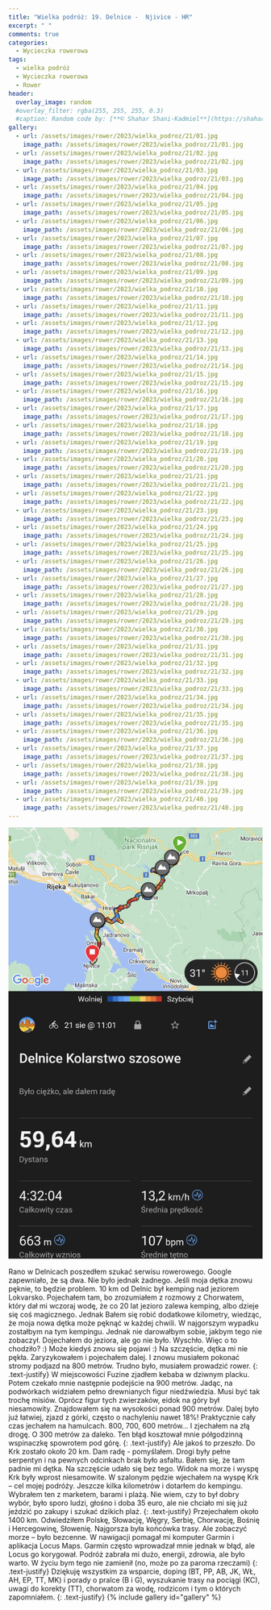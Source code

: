 ```yaml
---
title: "Wielka podróż: 19. Delnice -  Njivice - HR"
excerpt: " "
comments: true
categories:
  - Wycieczka rowerowa
tags:
  - wielka podróż
  - Wycieczka rowerowa
  - Rower
header:
  overlay_image: random
  #overlay_filter: rgba(255, 255, 255, 0.3)
  #caption: Random code by: [**© Shahar Shani-Kadmiel**](https://shaharkadmiel.github.io)"
gallery:
  - url: /assets/images/rower/2023/wielka_podroz/21/01.jpg
    image_path: /assets/images/rower/2023/wielka_podroz/21/01.jpg
  - url: /assets/images/rower/2023/wielka_podroz/21/02.jpg
    image_path: /assets/images/rower/2023/wielka_podroz/21/02.jpg
  - url: /assets/images/rower/2023/wielka_podroz/21/03.jpg
    image_path: /assets/images/rower/2023/wielka_podroz/21/03.jpg
  - url: /assets/images/rower/2023/wielka_podroz/21/04.jpg
    image_path: /assets/images/rower/2023/wielka_podroz/21/04.jpg
  - url: /assets/images/rower/2023/wielka_podroz/21/05.jpg
    image_path: /assets/images/rower/2023/wielka_podroz/21/05.jpg
  - url: /assets/images/rower/2023/wielka_podroz/21/06.jpg
    image_path: /assets/images/rower/2023/wielka_podroz/21/06.jpg
  - url: /assets/images/rower/2023/wielka_podroz/21/07.jpg
    image_path: /assets/images/rower/2023/wielka_podroz/21/07.jpg
  - url: /assets/images/rower/2023/wielka_podroz/21/08.jpg
    image_path: /assets/images/rower/2023/wielka_podroz/21/08.jpg
  - url: /assets/images/rower/2023/wielka_podroz/21/09.jpg
    image_path: /assets/images/rower/2023/wielka_podroz/21/09.jpg
  - url: /assets/images/rower/2023/wielka_podroz/21/10.jpg
    image_path: /assets/images/rower/2023/wielka_podroz/21/10.jpg
  - url: /assets/images/rower/2023/wielka_podroz/21/11.jpg
    image_path: /assets/images/rower/2023/wielka_podroz/21/11.jpg
  - url: /assets/images/rower/2023/wielka_podroz/21/12.jpg
    image_path: /assets/images/rower/2023/wielka_podroz/21/12.jpg
  - url: /assets/images/rower/2023/wielka_podroz/21/13.jpg
    image_path: /assets/images/rower/2023/wielka_podroz/21/13.jpg
  - url: /assets/images/rower/2023/wielka_podroz/21/14.jpg
    image_path: /assets/images/rower/2023/wielka_podroz/21/14.jpg
  - url: /assets/images/rower/2023/wielka_podroz/21/15.jpg
    image_path: /assets/images/rower/2023/wielka_podroz/21/15.jpg
  - url: /assets/images/rower/2023/wielka_podroz/21/16.jpg
    image_path: /assets/images/rower/2023/wielka_podroz/21/16.jpg
  - url: /assets/images/rower/2023/wielka_podroz/21/17.jpg
    image_path: /assets/images/rower/2023/wielka_podroz/21/17.jpg
  - url: /assets/images/rower/2023/wielka_podroz/21/18.jpg
    image_path: /assets/images/rower/2023/wielka_podroz/21/18.jpg
  - url: /assets/images/rower/2023/wielka_podroz/21/19.jpg
    image_path: /assets/images/rower/2023/wielka_podroz/21/19.jpg
  - url: /assets/images/rower/2023/wielka_podroz/21/20.jpg
    image_path: /assets/images/rower/2023/wielka_podroz/21/20.jpg
  - url: /assets/images/rower/2023/wielka_podroz/21/21.jpg
    image_path: /assets/images/rower/2023/wielka_podroz/21/21.jpg
  - url: /assets/images/rower/2023/wielka_podroz/21/22.jpg
    image_path: /assets/images/rower/2023/wielka_podroz/21/22.jpg
  - url: /assets/images/rower/2023/wielka_podroz/21/23.jpg
    image_path: /assets/images/rower/2023/wielka_podroz/21/23.jpg
  - url: /assets/images/rower/2023/wielka_podroz/21/24.jpg
    image_path: /assets/images/rower/2023/wielka_podroz/21/24.jpg
  - url: /assets/images/rower/2023/wielka_podroz/21/25.jpg
    image_path: /assets/images/rower/2023/wielka_podroz/21/25.jpg
  - url: /assets/images/rower/2023/wielka_podroz/21/26.jpg
    image_path: /assets/images/rower/2023/wielka_podroz/21/26.jpg
  - url: /assets/images/rower/2023/wielka_podroz/21/27.jpg
    image_path: /assets/images/rower/2023/wielka_podroz/21/27.jpg
  - url: /assets/images/rower/2023/wielka_podroz/21/28.jpg
    image_path: /assets/images/rower/2023/wielka_podroz/21/28.jpg
  - url: /assets/images/rower/2023/wielka_podroz/21/29.jpg
    image_path: /assets/images/rower/2023/wielka_podroz/21/29.jpg
  - url: /assets/images/rower/2023/wielka_podroz/21/30.jpg
    image_path: /assets/images/rower/2023/wielka_podroz/21/30.jpg
  - url: /assets/images/rower/2023/wielka_podroz/21/31.jpg
    image_path: /assets/images/rower/2023/wielka_podroz/21/31.jpg
  - url: /assets/images/rower/2023/wielka_podroz/21/32.jpg
    image_path: /assets/images/rower/2023/wielka_podroz/21/32.jpg
  - url: /assets/images/rower/2023/wielka_podroz/21/33.jpg
    image_path: /assets/images/rower/2023/wielka_podroz/21/33.jpg
  - url: /assets/images/rower/2023/wielka_podroz/21/34.jpg
    image_path: /assets/images/rower/2023/wielka_podroz/21/34.jpg
  - url: /assets/images/rower/2023/wielka_podroz/21/35.jpg
    image_path: /assets/images/rower/2023/wielka_podroz/21/35.jpg
  - url: /assets/images/rower/2023/wielka_podroz/21/36.jpg
    image_path: /assets/images/rower/2023/wielka_podroz/21/36.jpg
  - url: /assets/images/rower/2023/wielka_podroz/21/37.jpg
    image_path: /assets/images/rower/2023/wielka_podroz/21/37.jpg
  - url: /assets/images/rower/2023/wielka_podroz/21/38.jpg
    image_path: /assets/images/rower/2023/wielka_podroz/21/38.jpg
  - url: /assets/images/rower/2023/wielka_podroz/21/39.jpg
    image_path: /assets/images/rower/2023/wielka_podroz/21/39.jpg
  - url: /assets/images/rower/2023/wielka_podroz/21/40.jpg
    image_path: /assets/images/rower/2023/wielka_podroz/21/40.jpg
---
```

![mapka](/assets/images/rower/2023/wielka_podroz/21/mapka.png)

Rano w Delnicach poszedłem szukać serwisu rowerowego. Google zapewniało, że są dwa. Nie było jednak żadnego. Jeśli moja dętka znowu pęknie, to będzie problem. 10 km od Delnic był kemping nad jeziorem Lokvarsko. Pojechałem tam, bo zrozumiałem z rozmowy z Chorwatem, który dał mi wczoraj wodę, że co 20 lat jezioro zalewa kemping, albo dzieje się coś magicznego. Jednak Bałem się robić dodatkowe kilometry, wiedząc, że moja nowa dętka może pęknąć w każdej chwili. W najgorszym wypadku zostałbym na tym kempingu. Jednak nie darowałbym sobie, jakbym tego nie zobaczył. 
Dojechałem do jeziora, ale go nie było. Wyschło. Więc o to chodziło? :) Może kiedyś znowu się pojawi :) Na szczęście, dętka mi nie pękła. Zaryzykowałem i pojechałem dalej. I znowu musiałem pokonać stromy podjazd na 800 metrów. Trudno było, musiałem prowadzić rower. 
{: .text-justify}
W miejscowości Fuzine zjadłem kebaba w dziwnym placku. Potem czekało mnie następnie podejście na 900 metrów. Jadąc, na podwórkach widziałem pełno drewnianych figur niedźwiedzia. Musi być tak trochę misiów. Oprócz figur tych zwierzaków, eidok na góry był niesamowity. Znajdowałem się na wysokości ponad 900 metrów. Dalej było już łatwiej, zjazd z górki, często o nachyleniu nawet 18%! Praktycznie cały czas jechałem na hamulcach. 800, 700, 600 metrów... I zjechałem na złą drogę. O 300 metrów za daleko. Ten błąd kosztował mnie półgodzinną wspinaczkę spowrotem pod górę. 
{: .text-justify}
Ale jakoś to przeszło. Do Krk zostało około 20 km. Dam radę - pomyślałem. Drogi były pełne serpentyn i na pewnych odcinkach brak było asfaltu. Bałem się, że tam padnie mi dętka. Na szczęście udało się bez tego. Widok na morze i wyspę Krk były wprost niesamowite. W szalonym pędzie wjechałem na wyspę Krk – cel mojej podróży. Jeszcze kilka kilometrów i dotarłem do kempingu. Wybrałem ten z marketem, barami i plażą. Nie wiem, czy to był dobry wybór, było sporo ludzi, głośno i doba 35 euro, ale nie chciało mi się już jeździć po zakupy i szukać dzikich plaż.
{: .text-justify}
Przejechałem około 1400 km. Odwiedziłem Polskę, Słowację, Węgry, Serbię, Chorwację, Bośnię i Hercegowinę, Słowenię. Najgorsza była końcówka trasy. Ale zobaczyć morze – było bezcenne. W nawigacji pomagał mi komputer Garmin i aplikacja Locus Maps. Garmin często wprowadzał mnie jednak w błąd, ale Locus go korygował. Podróż zabrała mi dużo, energii, zdrowia, ale było warto. W życiu bym tego nie zamienił (no, może po za paroma rzeczami) 
{: .text-justify}
Dziękuję wszystkim za wsparcie, doping (BT, PP, AB, JK, WŁ, AH, EP, TT, MK) i porady o pralce (B i G), wyszukanie trasy na pociągi (KC), uwagi do korekty (TT), chorwatom za wodę, rodzicom i tym o których zapomniałem.
{: .text-justify}
{% include gallery id="gallery" %}
